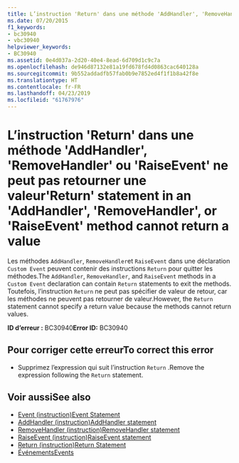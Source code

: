 ```yaml
---
title: L’instruction 'Return' dans une méthode 'AddHandler', 'RemoveHandler' ou 'RaiseEvent' ne peut pas retourner une valeur
ms.date: 07/20/2015
f1_keywords:
- bc30940
- vbc30940
helpviewer_keywords:
- BC30940
ms.assetid: 0e4d037a-2d20-40e4-8ead-6d709d1c9c7a
ms.openlocfilehash: de946d87132e81a19fd678fd4d0863cac640128a
ms.sourcegitcommit: 9b552addadfb57fab0b9e7852ed4f1f1b8a42f8e
ms.translationtype: HT
ms.contentlocale: fr-FR
ms.lasthandoff: 04/23/2019
ms.locfileid: "61767976"
---
```

# <a name="return-statement-in-an-addhandler-removehandler-or-raiseevent-method-cannot-return-a-value"></a><span data-ttu-id="decf7-102">L’instruction 'Return' dans une méthode 'AddHandler', 'RemoveHandler' ou 'RaiseEvent' ne peut pas retourner une valeur</span><span class="sxs-lookup"><span data-stu-id="decf7-102">'Return' statement in an 'AddHandler', 'RemoveHandler', or 'RaiseEvent' method cannot return a value</span></span>
<span data-ttu-id="decf7-103">Les méthodes `AddHandler`, `RemoveHandler`et `RaiseEvent` dans une déclaration `Custom Event` peuvent contenir des instructions `Return` pour quitter les méthodes.</span><span class="sxs-lookup"><span data-stu-id="decf7-103">The `AddHandler`, `RemoveHandler`, and `RaiseEvent` methods in a `Custom Event` declaration can contain `Return` statements to exit the methods.</span></span> <span data-ttu-id="decf7-104">Toutefois, l’instruction `Return` ne peut pas spécifier de valeur de retour, car les méthodes ne peuvent pas retourner de valeur.</span><span class="sxs-lookup"><span data-stu-id="decf7-104">However, the `Return` statement cannot specify a return value because the methods cannot return values.</span></span>  
  
 <span data-ttu-id="decf7-105">**ID d’erreur :** BC30940</span><span class="sxs-lookup"><span data-stu-id="decf7-105">**Error ID:** BC30940</span></span>  
  
## <a name="to-correct-this-error"></a><span data-ttu-id="decf7-106">Pour corriger cette erreur</span><span class="sxs-lookup"><span data-stu-id="decf7-106">To correct this error</span></span>  
  
- <span data-ttu-id="decf7-107">Supprimez l’expression qui suit l’instruction `Return` .</span><span class="sxs-lookup"><span data-stu-id="decf7-107">Remove the expression following the `Return` statement.</span></span>  
  
## <a name="see-also"></a><span data-ttu-id="decf7-108">Voir aussi</span><span class="sxs-lookup"><span data-stu-id="decf7-108">See also</span></span>

- [<span data-ttu-id="decf7-109">Event (instruction)</span><span class="sxs-lookup"><span data-stu-id="decf7-109">Event Statement</span></span>](../../visual-basic/language-reference/statements/event-statement.md)
- [<span data-ttu-id="decf7-110">AddHandler (instruction)</span><span class="sxs-lookup"><span data-stu-id="decf7-110">AddHandler statement</span></span>](~/docs/visual-basic/language-reference/statements/addhandler-statement.md)
- [<span data-ttu-id="decf7-111">RemoveHandler (instruction)</span><span class="sxs-lookup"><span data-stu-id="decf7-111">RemoveHandler statement</span></span>](~/docs/visual-basic/language-reference/statements/removehandler-statement.md)
- [<span data-ttu-id="decf7-112">RaiseEvent (instruction)</span><span class="sxs-lookup"><span data-stu-id="decf7-112">RaiseEvent statement</span></span>](~/docs/visual-basic/language-reference/statements/raiseevent-statement.md)
- [<span data-ttu-id="decf7-113">Return (instruction)</span><span class="sxs-lookup"><span data-stu-id="decf7-113">Return Statement</span></span>](../../visual-basic/language-reference/statements/return-statement.md)
- [<span data-ttu-id="decf7-114">Événements</span><span class="sxs-lookup"><span data-stu-id="decf7-114">Events</span></span>](../../visual-basic/programming-guide/language-features/events/index.md)
